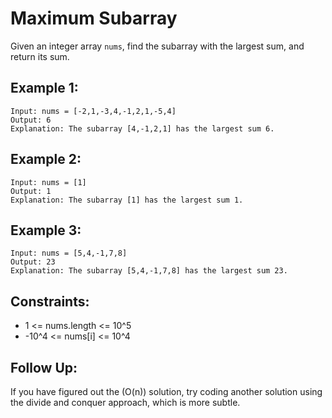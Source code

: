 # Maximum Subarray

Given an integer array `nums`, find the subarray with the largest sum, and return its sum.

## Example 1:
```
Input: nums = [-2,1,-3,4,-1,2,1,-5,4]
Output: 6
Explanation: The subarray [4,-1,2,1] has the largest sum 6.
```

## Example 2:
```
Input: nums = [1]
Output: 1
Explanation: The subarray [1] has the largest sum 1.
```

## Example 3:
```
Input: nums = [5,4,-1,7,8]
Output: 23
Explanation: The subarray [5,4,-1,7,8] has the largest sum 23.
```

## Constraints:
- 1 <= nums.length <= 10^5
- -10^4 <= nums[i] <= 10^4

## Follow Up:
If you have figured out the \(O(n)\) solution, try coding another solution using the divide and conquer approach, which is more subtle.